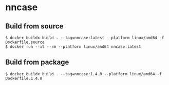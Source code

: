 # nncase


## Build from source
```
$ docker buildx build . --tag=nncase:latest --platform linux/amd64 -f Dockerfile.source
$ docker run --it --rm --platform linux/amd64 nncase:latest
```

## Build from package
```
$ docker buildx build . --tag=nncase:1.4.0 --platform linux/amd64 -f Dockerfile.1.4.0
```
